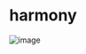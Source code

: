 # harmony
![image](https://user-images.githubusercontent.com/49964187/135521677-96c7fc6b-3629-47de-9799-7df0e06dee3d.png)
